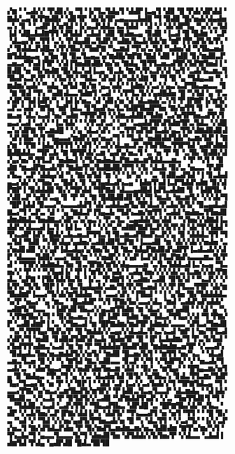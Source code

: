 ▞▆▝▝▃▟▞▞▝▛▟▊▞▄▝▜▝▐▞▜▃▜▟▄▜▝▟▟▛▐▃▄▜▝▟▉▝█▝▛▟▞▟▛▟▟▝▇▟▞▃▄▜▞▛▇▟█▞▝▟▊▜▛▝▟▞▙▜▛▃▄▃▃▃▙▟█▝▜▝▉▟▉▝█▞▅▟▞▟▄▟▅▃▚▝▊▝▝▃▟▛▐▞▅▜▟▝▐▞▄▃▛▟▟▃▚▃▜▟▟▝▝▟▝▞▝▟▞▟▛▜▄▝▚▞▞▃▜▟▐▟▝▟█▃▙▟▇▜▜▝▟▜▟▟▝▃▙▟▝▟▉▝▉▟▅▃▄▝▉▟▉▝▐▃▟▝█▝█▟▆▝▝▃▛▝▟▃▄▞▛▃▜▜▝▃▚▝▛▟▄▟▊▃▜▟▛▞▚▟▇▞▙▃▙▜▟▞▆▝▆▛▐▜▚▟▜▞▙▜▚▝▞▝▉▟▟▃▛▟█▃▚▜▚▜▙▞▞▜▅▛▇▝▚▃▆▟▝▜▚▞▃▜▟▝▚▟▅▞▟▝▚▜▙▃▅▟▇▜▟▟▄▃▄▝▄▜▅▝█▝▉▃▜▃▄▃▚▞▆▟█▞▆▛▇▝▇▟▝▟█▝▐▟█▝▊▞▆▟▉▃▛▃▅▃▞▜▚▟▐▜▛▝▞▟▐▜▅▟▉▟█▞▅▞▅▝▇▟▄▝▉▜▜▃▅▃▟▜▛▞▙▛▇▜▅▟▐▝▉▟█▝▅▝▜▞▆▟▇▝█▞▟▃▚▟▐▃▄▝▊▃▙▝▇▞▚▜▚▃▛▞▟▝▅▜▝▃▟▞▙▃▆▃▜▜▙▟▚▃▛▞▛▝▝▞▙▞▛▞▝▜▟▃▝▟▚▟▐▞▚▟▞▟▇▝▊▝▜▝▉▝▄▝▜▟▄▃▆▝▚▝▆▟▆▞▄▟▞▝▚▟▄▝▅▜▟▝▉▞▆▝▄▃▚▟▞▝▐▟▆▞▞▃▞▞▄▃▚▃▛▜▙▃▅▃▃▝▊▝▇▝▉▟▝▜▚▝▚▟▊▟▃▃▜▟▆▜▝▃▟▝▝▞▛▜▃▜▞▞▄▟█▟▅▝█▝▚▜▟▝▄▝▛▃▞▟▛▞▜▟▐▟▛▞▚▝▐▟▐▞▅▃▝▟▝▟▊▞▅▝▟▝▟▃▅▟▞▃▚▜▝▛▐▛▇▛▐▞▆▜▞▃▛▃▚▟▞▝▇▜▄▝▆▛▐▟▃▝▊▜▄▟▚▃▜▃▜▟█▜▙▟▛▜▅▝▇▞▅▜▜▝▊▝▃▝▜▞▆▃▅▝▟▃▚▃▟▝▅▞▚▟▆▝▜▜▛▟▜▝▞▟▆▃▟▟▉▞▜▟▆▝▃▞▅▜▛▜▅▃▟▜▚▜▄▃▞▃▟▝▃▞▞▝▐▃▜▟▞▝▝▞▛▃▛▃▞▝▄▞▝▃▄▟▟▜▛▟▜▟▆▜▛▃▜▟▃▝▞▟█▃▚▞▟▛▇▝▛▃▆▟█▝▝▞▄▝▟▃▞▟▚▝▝▃▜▜▚▟▜▟▜▃▟▞▄▃▜▜▞▟▇▟▉▟▊▟▝▟▚▜▙▞▚▜▝▜▄▃▃▞▆▟▛▞▄▞▅▃▞▜▝▝▜▃▙▝▅▟▉▟▟▜▟▞▚▃▆▞▙▛▐▝▇▞▆▝▝▛▇▝▐▟▄▜▜▜▜▝▞▟▜▝▞▃▛▞▟▃▆▃▛▃▜▜▟▜▙▃▜▜▛▜▟▝▄▟▛▟▇▟█▟█▟▟▃▝▜▛▃▙▝▇▝█▜▛▟▞▃▆▝▄▟▚▞▅▃▜▝▃▝▅▝▛▝▊▝▃▜▙▝▉▟▉▞▟▞▄▞▅▞▚▜▜▃▛▝▅▟▅▟▝▞▜▞▅▟▅▟▃▛▇▃▆▃▆▜▟▟▃▃▆▃▝▝▛▝▚▜▝▝▉▟▇▝▆▃▟▛▇▃▟▞▛▝▇▟▅▜▚▞▙▟█▟█▞▛▜▝▞▙▝▟▃▙▝▉▞▃▝▅▃▃▝▛▟▛▞▙▃▝▃▛▝▟▟▄▞▟▝▚▝▇▞▅▜▟▝▆▝▞▝▐▞▚▞▝▝▃▝▊▟▉▃▟▜▟▝▐▝▊▃▙▟▄▃▞▟▞▝▞▜▅▞▃▝█▟▚▝▊▝▅▜▄▟▃▟▚▃▄▝▐▟▅▜▚▟▐▃▛▜▟▟▚▟▆▝▉▞▟▛▇▛▐▝▉▟▟▟█▝▉▞▞▜▛▟▟▝▜▛▇▟▝▟▃▃▄▟█▟▐▟▜▃▟▟▇▝▊▝▐▟█▜▙▝▞▟▊▃▛▝▅▜▞▃▄▝▊▝▛▝▚▝▇▝█▟█▟▉▟▊▜▞▞▜▝▆▃▙▝▆▃▆▜▞▝▞▞▟▞▜▝█▛▐▟▟▝▉▃▃▞▚▃▃▃▟▟▜▝▟▞▃▟▟▃▅▜▄▜▛▟▃▞▛▃▙▞▙▜▞▝▉▃▄▟▃▟▇▃▞▜▝▃▛▃▝▟▝▝▄▝▇▟▃▛▐▜▄▃▙▝▜▟▚▃▆▞▆▜▜▝▃▟▟▝▅▟▅▃▜▜▅▟▊▟▆▟▇▟▃▜▅▟▇▃▞▟▛▃▚▞▄▃▚▝▛▃▜▃▝▃▄▟▟▞▙▞▟▟▝▝▚▜▅▞▞▟▇▟▐▃▟▟▚▞▟▃▃▟▐▃▜▝▐▟▐▃▝▟▝▝▞▞▚▞▚▟▇▛▇▟▜▃▛▞▙▜▚▜▝▟▞▜▚▜▟▟▝▜▚▃▟▛▐▟▚▝█▟▞▃▙▃▅▃▛▜▜▃▜▝▉▃▆▃▟▜▙▟▚▃▛▞▄▝▉▝▟▟▟▃▜▜▝▜▃▜▟▝▜▟▊▝▚▜▛▟▄▞▄▟▅▞▃▟▉▟▉▜▃▛▇▝▐▃▃▟▊▝▆▝▟▞▞▟▞▞▅▟▅▝▃▞▅▟▊▟▉▝▞▞▄▛▐▟▃▟▄▞▄▜▅▞▙▝█▝▇▃▜▟▄▛▇▟▉▟▚▟▛▛▐▃▟▃▟▞▞▟▛▝▟▃▃▃▜▟▉▞▃▃▞▜▟▞▆▝▝▞▅▟▛▞▝▞▄▛▐▃▛▟▐▜▃▛▇▟▚▃▃▃▆▃▜▞▛▟▝▝▜▜▛▞▟▟▆▟▃▜▅▝▊▃▜▛▇▞▆▜▞▟▄▃▃▃▅▝▃▜▃▜▟▟▃▟▐▃▚▃▄▝▜▃▅▞▞▝▛▝▝▝▚▜▄▟▐▞▝▛▐▝▆▜▞▞▚▟▞▝▃▟▄▜▅▞▞▞▞▟▞▃▜▃▆▞▞▟▞▛▇▟▃▝▄▛▇▝▐▜▙▜▟▞▙▞▙▝▐▞▃▝▛▟▇▜▝▞▃▟▆▞▃▟▊▝▉▜▞▟▝▝▚▃▛▞▝▞▙▜▚▞▜▞▙▝▉▛▐▝▃▜▃▜▄▟▄▟▞▃▆▞▜▞▛▞▜▃▅▟▝▞▞▛▐▜▃▃▜▜▛▝▟▞▆▜▙▟▆▛▐▃▃▞▜▞▟▞▆▜▟▟▅▝▜▝▃▃▞▟▚▝▐▜▙▟▝▝▐▝▄▜▅▝█▞▜▟▟▟▟▃▚▞▛▝▅▃▞▝▄▝▆▃▝▝█▃▟▟▛▝▚▜▝▛▇▞▙▞▃▃▞▟▃▝▆▟▝▃▟▟▚▟▚▟▟▞▃▟▇▜▞▜▃▃▝▝▐▟▛▟▊▜▙▃▞▞▄▃▆▜▜▟▆▝▆▝▟▃▞▝▄▞▄▟█▝▝▝▟▝▄▝▚▝▞▛▇▜▙▞▞▜▝▝▉▞▙▃▅▃▚▝▐▛▐▟▛▝▜▟▆▝▆▞▜▟▃▞▜▜▄▞▞▟▝▜▝▛▇▞▛▝▃▟▊▟▆▛▐▝▃▝▞▜▅▃▟▝▆▝█▛▇▟▆▞▆▟▜▛▐▟▆▟▞▃▃▃▝▟▜▃▞▜▅▟▊▝▚▞▚▜▜▜▄▞▜▟▚▞▛▝█▝▆▟▟▞▞▃▄▞▞▟▃▟▃▜▚▃▚▃▟▝▆▛▐▝▅▞▜▜▃▟▞▟▛▞▜▝▅▟▊▝▊▟▉▟▜▟▛▟▚▃▙▝█▟▅▜▛▝█▝▐▛▐▃▙▟▆▞▜▝▛▃▜▞▙▟▝▞▙▟▜▜▚▟▆▃▚▃▟▝▆▝▆▝▛▝▜▟▟▟▅▜▙▟▛▟▉▝▆▟▆▟▆▃▅▜▛▝▞▃▃▟▚▝▉▟▄▟▃▜▅▞▅▃▆▟▟▜▞▞▅▜▞▝▆▟▉▝█▃▅▞▙▜▝▝▆▜▜▝▅▞▚▃▝▝▟▃▟▃▆▃▜▃▅▝█▝▞▝▚▝▇▜▟▝▇▃▚▟▉▃▃▝▊▃▛▝▞▜▝▞▜▟▛▜▞▝▞▝▅▃▟▞▜▃▟▞▃▝▝▟▅▜▄▃▞▜▛▞▅▟▛▟▅▜▅▃▆▝▟▟▝▝▉▞▃▝▆▜▄▞▝▝█▜▄▃▆▞▅▜▄▝▉▝▇▟▄▃▝▜▚▞▜▝▄▝▞▃▝▟▃▟▅▜▟▝▉▜▞▝▅▜▙▃▚▝▊▟▃▜▜▃▆▞▜▟▛▜▄▞▜▃▄▞▙▝▅▝▛▝▞▝▉▛▐▝▝▟▟▝▃▛▐▃▞▞▃▞▙▟▞▞▜▝▜▛▇▜▟▃▄▝▜▝▃▃▞▛▇▞▚▞▅▃▞▃▆▜▙▟▜▞▆▜▛▞▝▛▐▟▊▃▜▃▄▜▃▃▛▝▟▃▆▟▄▝▝▟▐▟▞▜▙▟▊▃▝▞▚▃▙▝▛▝▉▜▟▜▞▞▃▟▉▝▚▛▇▟▟▜▚▟▚▝▞▃▝▜▅▜▜▟▊▜▝▜▝▃▝▜▟▟▉▃▚▃▟▝▃▟▚▜▜▞▝▜▙▃▟▜▙▃▝▟▛▟█▝▃▝█▛▇▜▙▞▟▞▚▞▙▃▝▟▛▝▞▃▙▜▅▞▃▛▐▛▇▞▟▟▐▞▚▝▟▟▜▞▝▜▚▃▃▟▜▝▅▝▅▜▝▜▜▝▝▝█▝▉▞▃▝▚▟▝▞▝▜▟▝▞▞▅▞▄▟▜▞▛▜▅▃▟▞▅▝█▝▚▝▟▃▜▜▝▝▞▃▞▜▞▝▐▞▞▃▛▞▅▃▜▝▇▞▟▜▟▃▛▟▅▝▛▝▉▞▆▟▜▃▆▟▆▃▆▞▅▃▜▟▉▟▆▝▇▜▚▞▆▞▚▜▝▜▚▃▙▞▜▝▄▃▃▜▃▃▃▜▞▜▝▟▅▟▊▜▅▝▟▜▟▟▞▞▙▜▅▞▛▝▞▟▃▃▝▃▙▟▐▟▆▜▟▝▛▟▄▝▄▟▛▟▉▝█▟▃▜▉▜▉
